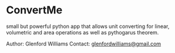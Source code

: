 ConvertMe
=========

small but powerful python app that allows unit converting for linear, volumetric and area operations as well as 
pythogarus theorem.


Author: Glenford Williams
Contact: glenfordwilliams@gmail.com


